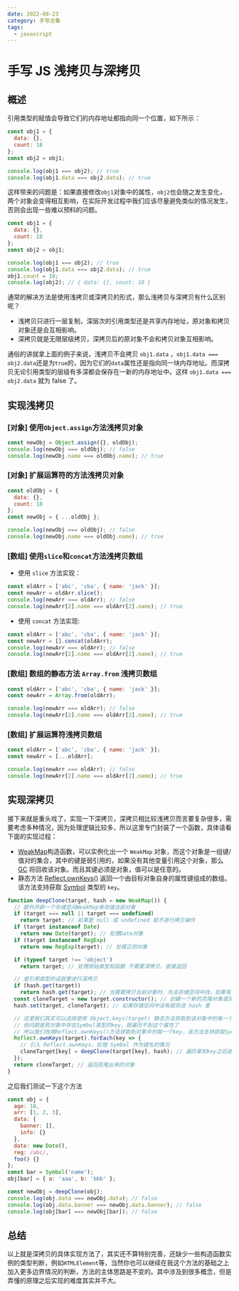 ```yaml
---
date: 2022-08-23
category: 手写合集
tags:
  - javascript
---
```


# 手写 JS 浅拷贝与深拷贝

## 概述

引用类型的赋值会导致它们的内存地址都指向同一个位置，如下所示：

```js
const obj1 = {
  data: {},
  count: 18
};
const obj2 = obj1;

console.log(obj1 === obj2); // true
console.log(obj1.data === obj2.data); // true
```

这样带来的问题是：如果直接修改`obj1`对象中的属性，`obj2`也会随之发生变化，两个对象会变得相互影响，在实际开发过程中我们应该尽量避免类似的情况发生，否则会出现一些难以预料的问题。

```js
const obj1 = {
  data: {},
  count: 18
};
const obj2 = obj1;

console.log(obj1 === obj2); // true
console.log(obj1.data === obj2.data); // true
obj1.count = 10;
console.log(obj2); // { data: {}, count: 10 }
```

通常的解决方法是使用浅拷贝或深拷贝的形式，那么浅拷贝与深拷贝有什么区别呢？

- 浅拷贝只进行一层复制，深层次的引用类型还是共享内存地址，原对象和拷贝对象还是会互相影响。
- 深拷贝就是无限层级拷贝，深拷贝后的原对象不会和拷贝对象互相影响。

通俗的讲就拿上面的例子来说，浅拷贝不会拷贝 `obj1.data` ，`obj1.data === obj2.data`还是为`true`的，因为它们的`data`属性还是指向同一块内存地址。而深拷贝无论引用类型的层级有多深都会保存在一新的内存地址中。这样 `obj1.data === obj2.data` 就为 false 了。

## 实现浅拷贝

### **[对象]** 使用`Object.assign`方法浅拷贝对象

```js
const newObj = Object.assign({}, oldObj);
console.log(newObj === oldObj); // false
console.log(newObj.name === oldObj.name); // true
```

### **[对象]** 扩展运算符的方法浅拷贝对象

```js
const oldObj = {
  data: {},
  count: 18
};
const newObj = { ...oldObj };

console.log(newObj === oldObj); // false
console.log(newObj.name === oldObj.name); // true
```

### **[数组]** 使用`slice`和`concat`方法浅拷贝数组

- 使用 `slice` 方法实现：

```js
const oldArr = ['abc', 'cba', { name: 'jack' }];
const newArr = oldArr.slice();
console.log(newArr === oldArr); // false
console.log(newArr[2].name === oldArr[2].name); // true
```

- 使用 `concat` 方法实现:

```js
const oldArr = ['abc', 'cba', { name: 'jack' }];
const newArr = [].concat(oldArr);
console.log(newArr === oldArr); // false
console.log(newArr[2].name === oldArr[2].name); // true
```

### **[数组]** 数组的静态方法 `Array.from` 浅拷贝数组

```js
const oldArr = ['abc', 'cba', { name: 'jack' }];
const newArr = Array.from(oldArr);

console.log(newArr === oldArr); // false
console.log(newArr[2].name === oldArr[2].name); // true
```

### **[数组]** 扩展运算符浅拷贝数组

```js
const oldArr = ['abc', 'cba', { name: 'jack' }];
const newArr = [...oldArr];

console.log(newArr === oldArr); // false
console.log(newArr[2].name === oldArr[2].name); // true
```

## 实现深拷贝

接下来就是重头戏了，实现一下深拷贝，深拷贝相比较浅拷贝而言要复杂很多，需要考虑多种情况，因为处理逻辑比较多，所以这里专门封装了一个函数，具体请看下面的实现过程：

- [WeakMap](https://developer.mozilla.org/zh-CN/docs/Web/JavaScript/Reference/Global_Objects/WeakMap)构造函数，可以实例化出一个 `WeakMap` 对象，而这个对象是一组键/值对的集合，其中的键是弱引用的，如果没有其他变量引用这个对象，那么 [GC](https://developer.mozilla.org/zh-CN/docs/Glossary/Garbage_collection) 将回收该对象。而且其键必须是对象，值可以是任意的。
- 静态方法 [Reflect.ownKeys()](https://developer.mozilla.org/zh-CN/docs/Web/JavaScript/Reference/Global_Objects/Reflect/ownKeys) 返回一个由目标对象自身的属性键组成的数组。该方法支持获取 [Symbol](https://developer.mozilla.org/zh-CN/docs/Web/JavaScript/Reference/Global_Objects/Symbol) 类型的 `key`。

```js
function deepClone(target, hash = new WeakMap()) {
  // 额外开辟一个存储空间WeakMap来存储当前对象
  if (target === null || target === undefined)
    return target; // 如果是 null 或 undefined 就不进行拷贝操作
  if (target instanceof Date)
    return new Date(target); // 处理Date对象
  if (target instanceof RegExp)
    return new RegExp(target); // 处理正则对象

  if (typeof target !== 'object')
    return target; // 处理原始类型和函数 不需要深拷贝，直接返回

  // 是引用类型的话就要进行深拷贝
  if (hash.get(target))
    return hash.get(target); // 当需要拷贝当前对象时，先去存储空间中找，如果有的话直接返回
  const cloneTarget = new target.constructor(); // 创建一个新的克隆对象或克隆数组
  hash.set(target, cloneTarget); // 如果存储空间中没有就存进 hash 里

  // 这里我们其实可以选择使用 Object.keys(target) 静态方法获取到该对象中的每一个key
  // 但问题是若对象中存在Symbol类型的key，就遍历不到这个属性了
  // 所以我们改用Reflect.ownKeys()方法获取到对象中的每一个key，该方法支持获取Symbol类型的key
  Reflect.ownKeys(target).forEach(key => {
    // 引入 Reflect.ownKeys，处理 Symbol 作为键名的情况
    cloneTarget[key] = deepClone(target[key], hash); // 遍历拿到key之后递归拷贝每一层
  });
  return cloneTarget; // 返回克隆出来的对象
}
```

之后我们测试一下这个方法

```js
const obj = {
  age: 18,
  arr: [1, 2, 3],
  data: {
    banner: [],
    info: {}
  },
  date: new Date(),
  reg: /abc/,
  foo() {}
};
const bar = Symbol('name');
obj[bar] = { a: 'aaa', b: 'bbb' };

const newObj = deepClone(obj);
console.log(obj.data === newObj.data); // false
console.log(obj.data.banner === newObj.data.banner); // false
console.log(obj[bar] === newObj[bar]); // false
```

## 总结

以上就是深拷贝的具体实现方法了，其实还不算特别完善，还缺少一些构造函数实例的类型判断，例如`HTMLElement`等，当然你也可以继续在我这个方法的基础之上加入更多边界情况的判断，方法的主体思路是不变的。其中涉及到很多概念，但是弄懂的原理之后实现的难度其实并不大。
